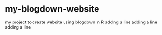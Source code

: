 # my-blogdown-website
my project to create website using blogdown in R
adding a line
adding a line
adding a line
